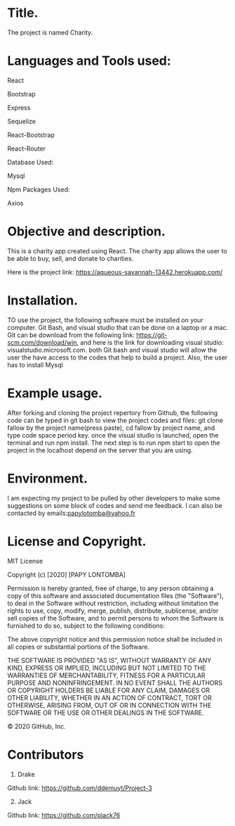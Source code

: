 # Title.

The project is named  Charity.


# Languages and Tools used:

React

Bootstrap

Express

Sequelize 

React-Bootstrap

React-Router

Database Used:

Mysql 

Npm Packages Used:

Axios

# Objective and description.

This is a charity app created using React. The charity app allows the user to be able to buy, sell, and donate to charities. 

Here is the project link: https://aqueous-savannah-13442.herokuapp.com/



# Installation.

TO use the project, the following software must be installed on your computer. Git Bash, and visual studio that can be done on a laptop or a mac. Git can be download from the following link: https://git-scm.com/download/win, and here is the link for downloading visual studio: visualstudio.microsoft.com. both Git bash and visual studio will allow the user the have access to the codes that help to build a project. Also, the user has to install Mysql 

# Example usage.

After forking and cloning the project repertory from Github, the following code can be typed in git bash to view the project codes and files: git clone fallow by the project name(press paste), cd fallow by project name, and type code space period key. once the visual studio is launched, open the terminal and run npm install. The next step is to run npm start to open the project in the localhost depend on the server that you are using.

# Environment.

I am expecting my project to be pulled by other developers to make some suggestions on some block of codes and send me feedback. I can also be contacted by emails:papylotomba@yahoo.fr

# License and Copyright.
MIT License

Copyright (c) [2020] [PAPY LONTOMBA]

Permission is hereby granted, free of charge, to any person obtaining a copy of this software and associated documentation files (the "Software"), to deal in the Software without restriction, including without limitation the rights to use, copy, modify, merge, publish, distribute, sublicense, and/or sell copies of the Software, and to permit persons to whom the Software is furnished to do so, subject to the following conditions:

The above copyright notice and this permission notice shall be included in all copies or substantial portions of the Software.

THE SOFTWARE IS PROVIDED "AS IS", WITHOUT WARRANTY OF ANY KIND, EXPRESS OR IMPLIED, INCLUDING BUT NOT LIMITED TO THE WARRANTIES OF MERCHANTABILITY, FITNESS FOR A PARTICULAR PURPOSE AND NONINFRINGEMENT. IN NO EVENT SHALL THE AUTHORS OR COPYRIGHT HOLDERS BE LIABLE FOR ANY CLAIM, DAMAGES OR OTHER LIABILITY, WHETHER IN AN ACTION OF CONTRACT, TORT OR OTHERWISE, ARISING FROM, OUT OF OR IN CONNECTION WITH THE SOFTWARE OR THE USE OR OTHER DEALINGS IN THE SOFTWARE.

© 2020 GitHub, Inc.

# Contributors 

1. Drake 

Github link: https://github.com/ddemuyt/Project-3

2. Jack

Github link: https://github.com/pjack76


